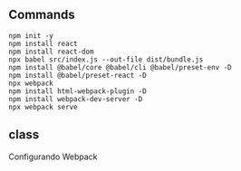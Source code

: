## Commands

``` npm 
npm init -y
npm install react
npm install react-dom
npx babel src/index.js --out-file dist/bundle.js
npm install @babel/core @babel/cli @babel/preset-env -D
npm install @babel/preset-react -D
npx webpack
npm install html-webpack-plugin -D
npm install webpack-dev-server -D
npx webpack serve
```
## class
Configurando Webpack
